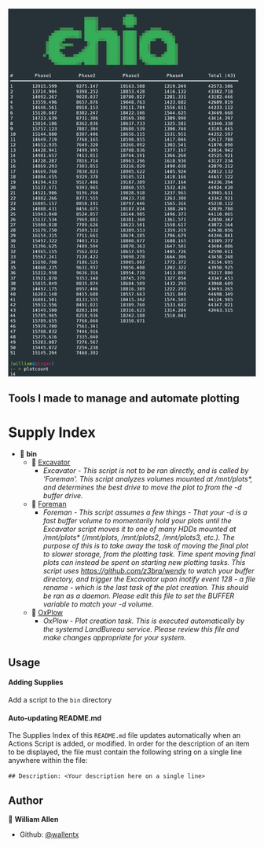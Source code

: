 ![plotting](/plotting.png)

## Tools I made to manage and automate plotting

# Supply Index

- 📂 __bin__
   - 📄 [Excavator](/bin/Excavator)
      - _Excavator - This script is not to be ran directly, and is called by 'Foreman'. This script analyzes volumes mounted at /mnt/plots*, and determines the best drive to move the plot to from the -d buffer drive._
   - 📄 [Foreman](/bin/Foreman)
      - _Foreman - This script assumes a few things - That your -d is a fast buffer volume to momentarily hold your plots until the Excavator script moves it to one of many HDDs mounted at /mnt/plots* (/mnt/plots, /mnt/plots2, /mnt/plots3, etc.). The purpose of this is to take away the task of moving the final plot to slower storage, from the plotting task. Time spent moving final plots can instead be spent on starting new plotting tasks. This script uses https://github.com/z3bra/wendy to watch your buffer directory, and trigger the Excavator upon inotify event 128 - a file rename - which is the last task of the plot creation. This should be ran as a daemon. Please edit this file to set the BUFFER variable to match your -d volume._
   - 📄 [OxPlow](/bin/OxPlow)
      - _OxPlow - Plot creation task. This is executed automatically by the systemd LandBureau service. Please review this file and make changes appropriate for your system._


## Usage

#### Adding Supplies

Add a script to the `bin` directory

#### Auto-updating README.md

The Supplies Index of this `README.md` file updates automatically when an Actions Script is added, or modified. In order for the description of an item to be displayed, the file must contain the following string on a single line anywhere within the file:

`## Description: <Your description here on a single line>`


## Author

👤 **William Allen**

* Github: [@wallentx](https://github.com/wallentx)
